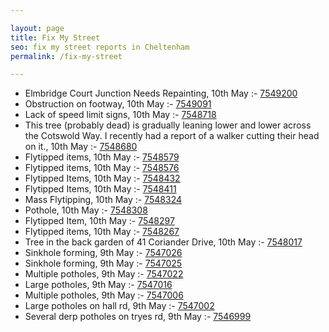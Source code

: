 ```yaml
---

layout: page
title: Fix My Street
seo: fix my street reports in Cheltenham
permalink: /fix-my-street

---
```


<!-- fix_marker starts -->

- Elmbridge Court Junction Needs Repainting, 10th May :- [7549200](https://www.fixmystreet.com/report/7549200)
- Obstruction on footway, 10th May :- [7549091](https://www.fixmystreet.com/report/7549091)
- Lack of speed limit signs, 10th May :- [7548718](https://www.fixmystreet.com/report/7548718)
- This tree (probably dead) is gradually leaning lower and lower across the Cotswold Way. I recently had a report of a walker cutting their head on it., 10th May :- [7548680](https://www.fixmystreet.com/report/7548680)
- Flytipped items, 10th May :- [7548579](https://www.fixmystreet.com/report/7548579)
- Flytipped items, 10th May :- [7548576](https://www.fixmystreet.com/report/7548576)
- Flytipped Items, 10th May :- [7548432](https://www.fixmystreet.com/report/7548432)
- Flytipped Items, 10th May :- [7548411](https://www.fixmystreet.com/report/7548411)
- Mass Flytipping, 10th May :- [7548324](https://www.fixmystreet.com/report/7548324)
- Pothole, 10th May :- [7548308](https://www.fixmystreet.com/report/7548308)
- Flytipped Item, 10th May :- [7548297](https://www.fixmystreet.com/report/7548297)
- Flytipped items, 10th May :- [7548267](https://www.fixmystreet.com/report/7548267)
- Tree in the back garden of 41 Coriander Drive, 10th May :- [7548017](https://www.fixmystreet.com/report/7548017)
- Sinkhole forming, 9th May :- [7547026](https://www.fixmystreet.com/report/7547026)
- Sinkhole forming, 9th May :- [7547025](https://www.fixmystreet.com/report/7547025)
- Multiple potholes, 9th May :- [7547022](https://www.fixmystreet.com/report/7547022)
- Large potholes, 9th May :- [7547016](https://www.fixmystreet.com/report/7547016)
- Multiple potholes, 9th May :- [7547006](https://www.fixmystreet.com/report/7547006)
- Large potholes on hall rd, 9th May :- [7547002](https://www.fixmystreet.com/report/7547002)
- Several derp potholes on tryes rd, 9th May :- [7546999](https://www.fixmystreet.com/report/7546999)

<!-- fix_marker ends -->